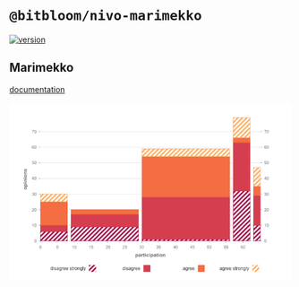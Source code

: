 # `@bitbloom/nivo-marimekko`

[![version](https://img.shields.io/npm/v/@bitbloom/nivo-marimekko.svg?style=flat-square)](https://www.npmjs.com/package/@bitbloom/nivo-marimekko)

## Marimekko

[documentation](http://nivo.rocks/marimekko/)

![Marimekko](https://raw.githubusercontent.com/plouc/nivo/master/packages/marimekko/doc/marimekko.png)

